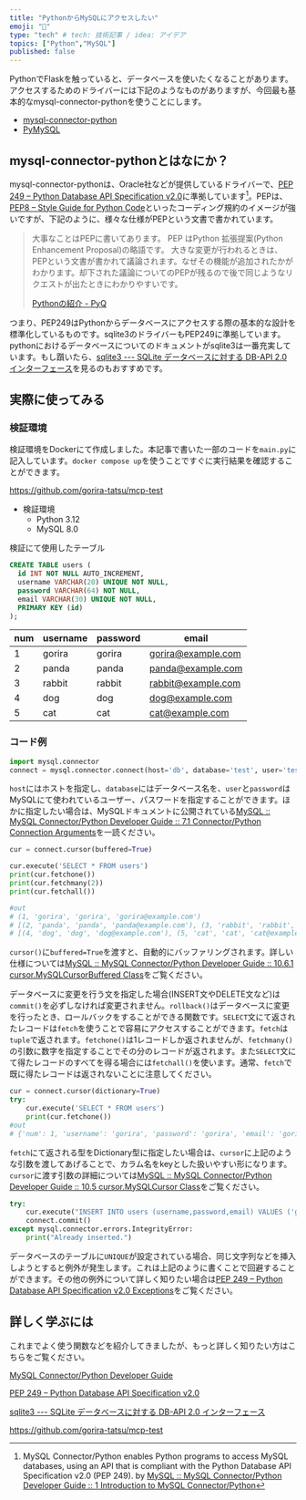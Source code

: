 ```yaml
---
title: "PythonからMySQLにアクセスしたい"
emoji: "🐥"
type: "tech" # tech: 技術記事 / idea: アイデア
topics: ["Python","MySQL"]
published: false
---
```


PythonでFlaskを触っていると、データベースを使いたくなることがあります。アクセスするためのドライバーには下記のようなものがありますが、今回最も基本的なmysql-connector-pythonを使うことにします。

- [mysql-connector-python](https://dev.mysql.com/doc/connector-python/en/)
- [PyMySQL](https://github.com/PyMySQL/PyMySQL)

## mysql-connector-pythonとはなにか？

mysql-connector-pythonは、Oracle社などが提供しているドライバーで、[PEP 249 – Python Database API Specification v2.0](https://peps.python.org/pep-0249/)に準拠しています[^1]。PEPは、[PEP8 – Style Guide for Python Code](https://peps.python.org/pep-0008/)といったコーディング規約のイメージが強いですが、下記のように、様々な仕様がPEPという文書で書かれています。

> 大事なことはPEPに書いてあります。
>  PEP はPython 拡張提案(Python Enhancement Proposal)の略語です。 大きな変更が行われるときは、PEPという文書が書かれて議論されます。なぜその機能が追加されたかがわかります。却下された議論についてのPEPが残るので後で同じようなリクエストが出たときにわかりやすいです。
>
> [Pythonの紹介 - PyQ](https://docs.pyq.jp/column/python.html)

つまり、PEP249はPythonからデータベースにアクセスする際の基本的な設計を標準化しているものです。sqlite3のドライバーもPEP249に準拠しています。pythonにおけるデータベースについてのドキュメントがsqlite3は一番充実しています。もし躓いたら、[sqlite3 --- SQLite データベースに対する DB-API 2.0 インターフェース](https://docs.python.org/ja/3/library/sqlite3.html)を見るのもおすすめです。

## 実際に使ってみる

### 検証環境

検証環境をDockerにて作成しました。本記事で書いた一部のコードを`main.py`に記入しています。`docker compose up`を使うことですぐに実行結果を確認することができます。

https://github.com/gorira-tatsu/mcp-test

- 検証環境
  - Python 3.12
  - MySQL 8.0

検証にて使用したテーブル

```sql
CREATE TABLE users (
  id INT NOT NULL AUTO_INCREMENT,
  username VARCHAR(20) UNIQUE NOT NULL,
  password VARCHAR(64) NOT NULL,
  email VARCHAR(30) UNIQUE NOT NULL,
  PRIMARY KEY (id)
);
```

| num  | username | password | email              |
| ---- | -------- | -------- | ------------------ |
| 1    | gorira   | gorira   | gorira@example.com |
| 2    | panda    | panda    | panda@example.com  |
| 3    | rabbit   | rabbit   | rabbit@example.com |
| 4    | dog      | dog      | dog@example.com    |
| 5    | cat      | cat      | cat@example.com    |

### コード例

```python
import mysql.connector
connect = mysql.connector.connect(host='db', database='test', user='test', password='test')
```

`host`にはホストを指定し、`database`にはデータベース名を、`user`と`password`はMySQLにて使われているユーザー、パスワードを指定することができます。ほかに指定したい場合は、MySQLドキュメントに公開されている[MySQL :: MySQL Connector/Python Developer Guide :: 7.1 Connector/Python Connection Arguments](https://dev.mysql.com/doc/connector-python/en/connector-python-connectargs.html)を一読ください。

```python
cur = connect.cursor(buffered=True)

cur.execute('SELECT * FROM users')
print(cur.fetchone())
print(cur.fetchmany(2))
print(cur.fetchall())

#out
# (1, 'gorira', 'gorira', 'gorira@example.com')
# [(2, 'panda', 'panda', 'panda@example.com'), (3, 'rabbit', 'rabbit', 'rabbit@example.com')]
# [(4, 'dog', 'dog', 'dog@example.com'), (5, 'cat', 'cat', 'cat@example.com')]
```

`cursor()`に`buffered=True`を渡すと、自動的にバッファリングされます。詳しい仕様については[MySQL :: MySQL Connector/Python Developer Guide :: 10.6.1 cursor.MySQLCursorBuffered Class](https://dev.mysql.com/doc/connector-python/en/connector-python-api-mysqlcursorbuffered.html)をご覧ください。

データベースに変更を行う文を指定した場合(INSERT文やDELETE文など)は`commit()`を必ずしなければ変更されません。`rollback()`はデータベースに変更を行ったとき、ロールバックをすることができる関数です。`SELECT`文にて返されたレコードは`fetch`を使うことで容易にアクセスすることができます。`fetch`は`tuple`で返されます。`fetchone()`は1レコードしか返されませんが、`fetchmany()`の引数に数字を指定することでその分のレコードが返されます。また`SELECT`文にて得たレコードのすべてを得る場合には`fetchall()`を使います。通常、`fetch`で既に得たレコードは返されないことに注意してください。

```python
cur = connect.cursor(dictionary=True)
try:
    cur.execute('SELECT * FROM users')
    print(cur.fetchone())
#out
# {'num': 1, 'username': 'gorira', 'password': 'gorira', 'email': 'gorira@example.com'}
```

`fetch`にて返される型をDictionary型に指定したい場合は、`cursor`に上記のような引数を渡してあげることで、カラム名をkeyとした扱いやすい形になります。`cursor`に渡す引数の詳細については[MySQL :: MySQL Connector/Python Developer Guide :: 10.5 cursor.MySQLCursor Class](https://dev.mysql.com/doc/connector-python/en/connector-python-api-mysqlcursor.html)をご覧ください。

```python
try:
    cur.execute("INSERT INTO users (username,password,email) VALUES ('gorira','gorira','gorira@examle.com')")
    connect.commit()
except mysql.connector.errors.IntegrityError:
    print("Already inserted.")
```

データベースのテーブルに`UNIQUE`が設定されている場合、同じ文字列などを挿入しようとすると例外が発生します。これは上記のように書くことで回避することができます。その他の例外について詳しく知りたい場合は[PEP 249 – Python Database API Specification v2.0 Exceptions](https://peps.python.org/pep-0249/#exceptions)をご覧ください。

## 詳しく学ぶには

これまでよく使う関数などを紹介してきましたが、もっと詳しく知りたい方はこちらをご覧ください。

[MySQL Connector/Python Developer Guide](https://dev.mysql.com/doc/connector-python/en/)

[PEP 249 – Python Database API Specification v2.0](https://peps.python.org/pep-0249/)

[sqlite3 --- SQLite データベースに対する DB-API 2.0 インターフェース](https://docs.python.org/ja/3/library/sqlite3.html)

https://github.com/gorira-tatsu/mcp-test

[^1]: MySQL Connector/Python enables Python programs to access MySQL databases, using an API that is compliant with the Python Database API Specification v2.0 (PEP 249). by [MySQL :: MySQL Connector/Python Developer Guide :: 1 Introduction to MySQL Connector/Python](https://dev.mysql.com/doc/connector-python/en/connector-python-introduction.html)
